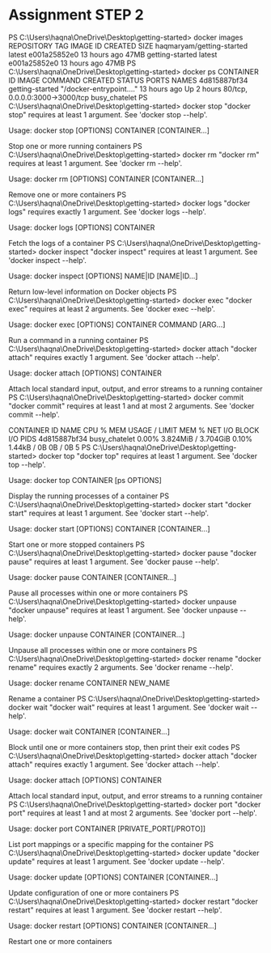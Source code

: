 # Assignment STEP 2
PS C:\Users\haqna\OneDrive\Desktop\getting-started> docker images
REPOSITORY                  TAG       IMAGE ID       CREATED        SIZE
haqmaryam/getting-started   latest    e001a25852e0   13 hours ago   47MB
getting-started             latest    e001a25852e0   13 hours ago   47MB
PS C:\Users\haqna\OneDrive\Desktop\getting-started> docker ps
CONTAINER ID   IMAGE             COMMAND                  CREATED        STATUS       PORTS                            NAMES
4d815887bf34   getting-started   "/docker-entrypoint.…"   13 hours ago   Up 2 hours   80/tcp, 0.0.0.0:3000->3000/tcp   busy_chatelet
PS C:\Users\haqna\OneDrive\Desktop\getting-started> docker stop
"docker stop" requires at least 1 argument.
See 'docker stop --help'.

Usage:  docker stop [OPTIONS] CONTAINER [CONTAINER...]

Stop one or more running containers
PS C:\Users\haqna\OneDrive\Desktop\getting-started> docker rm
"docker rm" requires at least 1 argument.
See 'docker rm --help'.

Usage:  docker rm [OPTIONS] CONTAINER [CONTAINER...]

Remove one or more containers
PS C:\Users\haqna\OneDrive\Desktop\getting-started> docker logs
"docker logs" requires exactly 1 argument.
See 'docker logs --help'.

Usage:  docker logs [OPTIONS] CONTAINER

Fetch the logs of a container
PS C:\Users\haqna\OneDrive\Desktop\getting-started> docker inspect
"docker inspect" requires at least 1 argument.
See 'docker inspect --help'.

Usage:  docker inspect [OPTIONS] NAME|ID [NAME|ID...]

Return low-level information on Docker objects
PS C:\Users\haqna\OneDrive\Desktop\getting-started> docker exec
"docker exec" requires at least 2 arguments.
See 'docker exec --help'.

Usage:  docker exec [OPTIONS] CONTAINER COMMAND [ARG...]

Run a command in a running container
PS C:\Users\haqna\OneDrive\Desktop\getting-started> docker attach
"docker attach" requires exactly 1 argument.
See 'docker attach --help'.

Usage:  docker attach [OPTIONS] CONTAINER

Attach local standard input, output, and error streams to a running container
PS C:\Users\haqna\OneDrive\Desktop\getting-started> docker commit
"docker commit" requires at least 1 and at most 2 arguments.
See 'docker commit --help'.

CONTAINER ID   NAME            CPU %     MEM USAGE / LIMIT     MEM %     NET I/O       BLOCK I/O   PIDS
4d815887bf34   busy_chatelet   0.00%     3.824MiB / 3.704GiB   0.10%     1.44kB / 0B   0B / 0B     5
PS C:\Users\haqna\OneDrive\Desktop\getting-started> docker top
"docker top" requires at least 1 argument.
See 'docker top --help'.

Usage:  docker top CONTAINER [ps OPTIONS]

Display the running processes of a container
PS C:\Users\haqna\OneDrive\Desktop\getting-started> docker start
"docker start" requires at least 1 argument.
See 'docker start --help'.

Usage:  docker start [OPTIONS] CONTAINER [CONTAINER...]

Start one or more stopped containers
PS C:\Users\haqna\OneDrive\Desktop\getting-started> docker pause
"docker pause" requires at least 1 argument.
See 'docker pause --help'.

Usage:  docker pause CONTAINER [CONTAINER...]

Pause all processes within one or more containers
PS C:\Users\haqna\OneDrive\Desktop\getting-started> docker unpause
"docker unpause" requires at least 1 argument.
See 'docker unpause --help'.

Usage:  docker unpause CONTAINER [CONTAINER...]

Unpause all processes within one or more containers
PS C:\Users\haqna\OneDrive\Desktop\getting-started> docker rename
"docker rename" requires exactly 2 arguments.
See 'docker rename --help'.

Usage:  docker rename CONTAINER NEW_NAME

Rename a container
PS C:\Users\haqna\OneDrive\Desktop\getting-started> docker wait
"docker wait" requires at least 1 argument.
See 'docker wait --help'.

Usage:  docker wait CONTAINER [CONTAINER...]

Block until one or more containers stop, then print their exit codes
PS C:\Users\haqna\OneDrive\Desktop\getting-started> docker attach
"docker attach" requires exactly 1 argument.
See 'docker attach --help'.

Usage:  docker attach [OPTIONS] CONTAINER

Attach local standard input, output, and error streams to a running container
PS C:\Users\haqna\OneDrive\Desktop\getting-started> docker port
"docker port" requires at least 1 and at most 2 arguments.
See 'docker port --help'.

Usage:  docker port CONTAINER [PRIVATE_PORT[/PROTO]]

List port mappings or a specific mapping for the container
PS C:\Users\haqna\OneDrive\Desktop\getting-started> docker update
"docker update" requires at least 1 argument.
See 'docker update --help'.

Usage:  docker update [OPTIONS] CONTAINER [CONTAINER...]

Update configuration of one or more containers
PS C:\Users\haqna\OneDrive\Desktop\getting-started> docker restart
"docker restart" requires at least 1 argument.
See 'docker restart --help'.

Usage:  docker restart [OPTIONS] CONTAINER [CONTAINER...]

Restart one or more containers







